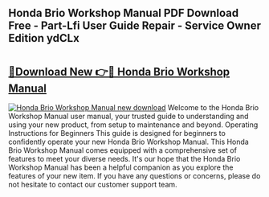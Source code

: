 ## Honda Brio Workshop Manual PDF Download Free - Part-Lfi User Guide Repair - Service Owner Edition ydCLx

# <h2><a href="http://bc78330.oget.top/?id=Honda+Brio+Workshop+Manual">🔗Download New 👉🔴 Honda Brio Workshop Manual</a></h2>

[![Honda Brio Workshop Manual new download](https://i.imgur.com/5g1atiW.png)](http://bc78330.oget.top/?id=Honda+Brio+Workshop+Manual)
Welcome to the Honda Brio Workshop Manual user manual, your trusted guide to understanding and using your new product, from setup to maintenance and beyond. Operating Instructions for Beginners This guide is designed for beginners to confidently operate your new Honda Brio Workshop Manual. This Honda Brio Workshop Manual comes equipped with a comprehensive set of features to meet your diverse needs. It's our hope that the Honda Brio Workshop Manual has been a helpful companion as you explore the features of your new item. If you have any questions or concerns, please do not hesitate to contact our customer support team.
